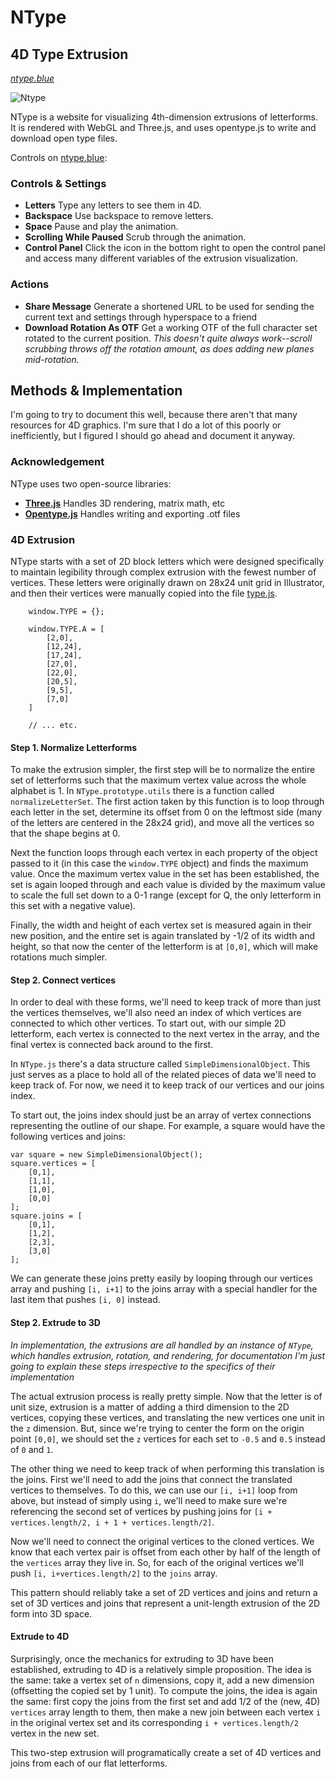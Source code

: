 # NType

## 4D Type Extrusion

_[ntype.blue](http://ntype.blue "Ntype.Blue")_

![Ntype](http://ntype.blue/assets/ntype.jpg)

NType is a website for visualizing 4th-dimension extrusions of letterforms. It is rendered with WebGL and Three.js, and uses opentype.js to write and download open type files.

Controls on [ntype.blue](http://ntype.blue):

### Controls & Settings

* __Letters__ Type any letters to see them in 4D.
* __Backspace__ Use backspace to remove letters.
* __Space__ Pause and play the animation.
* __Scrolling While Paused__ Scrub through the animation.
* __Control Panel__ Click the icon in the bottom right to open the control panel and access many different variables of the extrusion visualization.

### Actions

* __Share Message__ Generate a shortened URL to be used for sending the current text and settings through hyperspace to a friend
* __Download Rotation As OTF__ Get a working OTF of the full character set rotated to the current position. *This doesn't quite always work--scroll scrubbing throws off the rotation amount, as does adding new planes mid-rotation.*

## Methods & Implementation

I'm going to try to document this well, because there aren't that many resources for 4D graphics. I'm sure that I do a lot of this poorly or inefficiently, but I figured I should go ahead and document it anyway.

### Acknowledgement

NType uses two open-source libraries:

* __[Three.js](http://threejs.org)__ Handles 3D rendering, matrix math, etc
* __[Opentype.js](http://nodebox.github.io/opentype.js/)__ Handles writing and exporting .otf files

### 4D Extrusion

NType starts with a set of 2D block letters which were designed specifically to maintain legibility through complex extrusion with the fewest number of vertices. These letters were originally drawn on 28x24 unit grid in Illustrator, and then their vertices were manually copied into the file [type.js](http://github.com/kevinzweerink/ntype/tree/master/js/type.js).

		window.TYPE = {};

		window.TYPE.A = [
			[2,0],
			[12,24],
			[17,24],
			[27,0],
			[22,0],
			[20,5],
			[9,5],
			[7,0]
		]

		// ... etc.

#### Step 1. Normalize Letterforms

To make the extrusion simpler, the first step will be to normalize the entire set of letterforms such that the maximum vertex value across the whole alphabet is 1. In `NType.prototype.utils` there is a function called `normalizeLetterSet`. The first action taken by this function is to loop through each letter in the set, determine its offset from 0 on the leftmost side (many of the letters are centered in the 28x24 grid), and move all the vertices so that the shape begins at 0. 

Next the function loops through each vertex in each property of the object passed to it (in this case the `window.TYPE` object) and finds the maximum value. Once the maximum vertex value in the set has been established, the set is again looped through and each value is divided by the maximum value to scale the full set down to a 0-1 range (except for Q, the only letterform in this set with a negative value).

Finally, the width and height of each vertex set is measured again in their new position, and the entire set is again translated by -1/2 of its width and height, so that now the center of the letterform is at `[0,0]`, which will make rotations much simpler.

#### Step 2. Connect vertices

In order to deal with these forms, we'll need to keep track of more than just the vertices themselves, we'll also need an index of which vertices are connected to which other vertices. To start out, with our simple 2D letterform, each vertex is connected to the next vertex in the array, and the final vertex is connected back around to the first.

In `NType.js` there's a data structure called `SimpleDimensionalObject`. This just serves as a place to hold all of the related pieces of data we'll need to keep track of. For now, we need it to keep track of our vertices and our joins index.

To start out, the joins index should just be an array of vertex connections representing the outline of our shape. For example, a square would have the following vertices and joins:

	var square = new SimpleDimensionalObject();
	square.vertices = [
		[0,1],
		[1,1],
		[1,0],
		[0,0]
	];
	square.joins = [
		[0,1],
		[1,2],
		[2,3],
		[3,0]
	];

We can generate these joins pretty easily by looping through our vertices array and pushing `[i, i+1]` to the joins array with a special handler for the last item that pushes `[i, 0]` instead.

#### Step 2. Extrude to 3D

*In implementation, the extrusions are all handled by an instance of `NType`, which handles extrusion, rotation, and rendering, for documentation I'm just going to explain these steps irrespective to the specifics of their implementation*

The actual extrusion process is really pretty simple. Now that the letter is of unit size, extrusion is a matter of adding a third dimension to the 2D vertices, copying these vertices, and translating the new vertices one unit in the `z` dimension. But, since we're trying to center the form on the origin point `[0,0]`, we should set the `z` vertices for each set to `-0.5` and `0.5` instead of `0` and `1`.

The other thing we need to keep track of when performing this translation is the joins. First we'll need to add the joins that connect the translated vertices to themselves. To do this, we can use our `[i, i+1]` loop from above, but instead of simply using `i`, we'll need to make sure we're referencing the second set of vertices by pushing joins for `[i + vertices.length/2, i + 1 + vertices.length/2]`.

Now we'll need to connect the original vertices to the cloned vertices. We know that each vertex pair is offset from each other by half of the length of the `vertices` array they live in. So, for each of the original vertices we'll push `[i, i+vertices.length/2]` to the `joins` array.

This pattern should reliably take a set of 2D vertices and joins and return a set of 3D vertices and joins that represent a unit-length extrusion of the 2D form into 3D space.

#### Extrude to 4D

Surprisingly, once the mechanics for extruding to 3D have been established, extruding to 4D is a relatively simple proposition. The idea is the same: take a vertex set of `n` dimensions, copy it, add a new dimension (offsetting the copied set by 1 unit). To compute the joins, the idea is again the same: first copy the joins from the first set and add 1/2 of the (new, 4D) `vertices` array length to them, then make a new join between each vertex `i` in the original vertex set and its corresponding `i + vertices.length/2` vertex in the new set.

This two-step extrusion will programatically create a set of 4D vertices and joins from each of our flat letterforms.